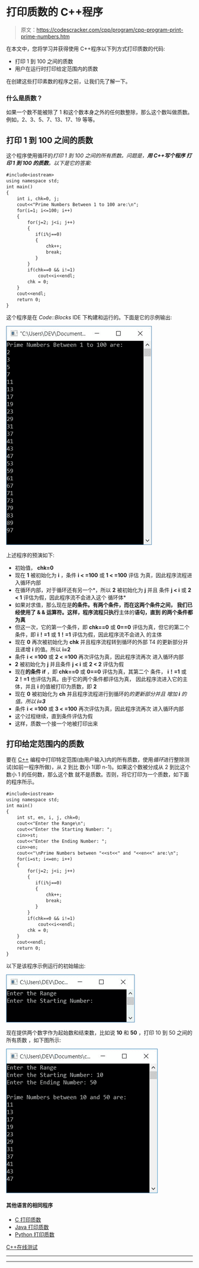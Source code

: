 # 打印质数的 C++程序

> 原文：<https://codescracker.com/cpp/program/cpp-program-print-prime-numbers.htm>

在本文中，您将学习并获得使用 C++程序以下列方式打印质数的代码:

*   打印 1 到 100 之间的质数
*   用户在运行时打印给定范围内的质数

在创建这些打印素数的程序之前，让我们先了解一下。

### 什么是质数？

如果一个数不能被除了 1 和这个数本身之外的任何数整除，那么这个数叫做质数。例如，2、3、5、7、13、17、19 等等。

## 打印 1 到 100 之间的质数

这个程序使用循环的*打印 1 到 100 之间的所有质数。问题是，**用 C++写个程序 打印 1 到 100 的质数**。以下是它的答案:*

```
#include<iostream>
using namespace std;
int main()
{
    int i, chk=0, j;
    cout<<"Prime Numbers Between 1 to 100 are:\n";
    for(i=1; i<=100; i++)
    {
        for(j=2; j<i; j++)
        {
           if(i%j==0)
           {
               chk++;
               break;
           }
        }
        if(chk==0 && i!=1)
            cout<<i<<endl;
        chk = 0;
    }
    cout<<endl;
    return 0;
}
```

这个程序是在 *Code::Blocks* IDE 下构建和运行的。下面是它的示例输出:

![C++ program print prime numbers](img/04c71d4874b43e0f073bd7b19c95f105.png)

上述程序的预演如下:

*   初始值， **chk=0**
*   现在 **1** 被初始化为 **i** ，条件 **i < =100** 或 **1 < =100** 评估 为真，因此程序流程进入循环内部
*   在循环内部，对于循环还有另一个*，所以 **2** 被初始化为 **j** 并且 条件 **j < i** 或 **2 < 1** 评估为假，因此程序流不会进入这个 循环体*
*   如果对求值，那么现在是**的条件。有两个条件，而在这两个条件之间， 我们已经使用了 **& &** 运算符。这样，程序流程只执行**主体的**语句，直到 的两个条件都为真**
*   但这一次，它的第一个条件，即 **chk==0** 或 **0==0** 评估为真，但它的第二个 条件，即 **i！=1** 或 **1！=1** 评估为假，因此程序流不会进入 的主体
*   现在 **0** 再次被初始化为 **chk** 并且程序流程转到循环的外部 T4 的更新部分并且递增 **i** 的值。所以 **i=2**
*   条件 **i < =100** 或 **2 < =100** 再次评估为真，因此程序流再次 进入循环内部
*   **2** 被初始化为 **j** 并且条件 **j < i** 或 **2 < 2** 评估为假
*   现在**的条件 if** ，即 **chk==0** 或 **0==0** 评估为真，其第二个 条件， **i！=1** 或 **2！=1** 也评估为真。由于它的两个条件都评估为真， 因此程序流进入它的主体，并且 **i** 的值被打印为质数，即 **2**
*   现在 **0** 被初始化为 **ch** 并且程序流程进行到循环的*的更新部分并且 增加 **i** 的值。所以 **i=3***
*   条件 **i < =100** 或 **3 < =100** 再次评估为真，因此程序流再次 进入循环内部
*   这个过程继续，直到条件评估为假
*   这样，质数一个接一个地被打印出来

## 打印给定范围内的质数

要在 [C++](/cpp/index.htm) 编程中打印特定范围(由用户输入)内的所有质数，使用*循环*进行整除测试(如前一程序所做)，从 2 到比 数小 1(即 n-1)。如果这个数被分成从 2 到比这个数小 1 的任何数，那么这个数 就不是质数。否则，将它打印为一个质数，如下面的程序所示。

```
#include<iostream>
using namespace std;
int main()
{
    int st, en, i, j, chk=0;
    cout<<"Enter the Range\n";
    cout<<"Enter the Starting Number: ";
    cin>>st;
    cout<<"Enter the Ending Number: ";
    cin>>en;
    cout<<"\nPrime Numbers between "<<st<<" and "<<en<<" are:\n";
    for(i=st; i<=en; i++)
    {
        for(j=2; j<i; j++)
        {
           if(i%j==0)
           {
               chk++;
               break;
           }
        }
        if(chk==0 && i!=1)
            cout<<i<<endl;
        chk = 0;
    }
    cout<<endl;
    return 0;
}
```

以下是该程序示例运行的初始输出:

![print prime numbers in given range c++](img/6da525450820dd8600b877e134047e80.png)

现在提供两个数字作为起始数和结束数，比如说 **10** 和 **50** ，打印 10 到 50 之间的所有质数 ，如下图所示:

![c++ print prime numbers](img/70f03d78e5554281f1714cf18d97cee6.png)

#### 其他语言的相同程序

*   [C 打印质数](/c/program/c-program-print-prime-numbers.htm)
*   [Java 打印质数](/java/program/java-program-print-prime-numbers.htm)
*   [Python 打印质数](/python/program/python-program-print-prime-numbers.htm)

[C++在线测试](/exam/showtest.php?subid=3)

* * *

* * *
